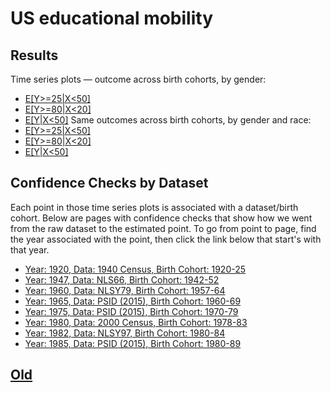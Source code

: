 # US educational mobility

## Results

Time series plots — outcome across birth cohorts, by gender:
- [E[Y>=25\|X<50]](https://media.githubusercontent.com/media/arjunsrini/mobility-results/main/figs/sim_ts/E_25_0_50_ts.png)
- [E[Y>=80\|X<20]](https://media.githubusercontent.com/media/arjunsrini/mobility-results/main/figs/sim_ts/E_80_0_20_ts.png)
- [E[Y\|X<50]](https://media.githubusercontent.com/media/arjunsrini/mobility-results/main/figs/sim_ts/E_Y_0_50_ts.png)
Same outcomes across birth cohorts, by gender and race:
- [E[Y>=25\|X<50]](https://media.githubusercontent.com/media/arjunsrini/mobility-results/main/figs/sim_ts/E_25_0_50_br_ts.png)
- [E[Y>=80\|X<20]](https://media.githubusercontent.com/media/arjunsrini/mobility-results/main/figs/sim_ts/E_80_0_20_br_ts.png)
- [E[Y\|X<50]](https://media.githubusercontent.com/media/arjunsrini/mobility-results/main/figs/sim_ts/E_Y_0_50_br_ts.png)

## Confidence Checks by Dataset

Each point in those time series plots is associated with a dataset/birth cohort. 
Below are pages with confidence checks that show how we went from the raw dataset to the estimated point.
To go from point to page, find the year associated with the point, then click the link below that start's with that year.

- [Year: 1920, Data: 1940 Census, Birth Cohort: 1920-25](./c1940.md)
- [Year: 1947, Data: NLS66, Birth Cohort: 1942-52](./nls66.md)
- [Year: 1960, Data: NLSY79, Birth Cohort: 1957-64](./nlsy79.md)
- [Year: 1965, Data: PSID (2015), Birth Cohort: 1960-69](./psid15_60.md)
- [Year: 1975, Data: PSID (2015), Birth Cohort: 1970-79](./psid15_70.md)
- [Year: 1980, Data: 2000 Census, Birth Cohort: 1978-83](./c2000.md)
- [Year: 1982, Data: NLSY97, Birth Cohort: 1980-84](./nlsy97.md)
- [Year: 1985, Data: PSID (2015), Birth Cohort: 1980-89](./psid15_70.md)

## [Old](./old)
